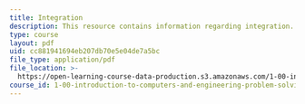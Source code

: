 ```yaml
---
title: Integration
description: This resource contains information regarding integration.
type: course
layout: pdf
uid: cc881941694eb207db70e5e04de7a5bc
file_type: application/pdf
file_location: >-
  https://open-learning-course-data-production.s3.amazonaws.com/1-00-introduction-to-computers-and-engineering-problem-solving-spring-2012/cc881941694eb207db70e5e04de7a5bc_MIT1_00S12_Lec_32.pdf
course_id: 1-00-introduction-to-computers-and-engineering-problem-solving-spring-2012
---
```

